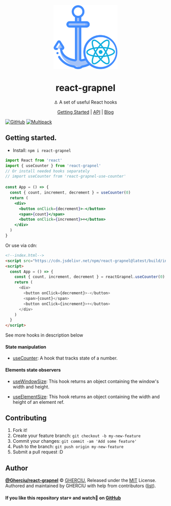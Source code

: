 <div align="center">
  <img width="200" height="200"
    src="https://raw.githubusercontent.com/Gherciu/react-grapnel/master/logo.png">
  <h1>react-grapnel</h1>
  <p>⚓ A set of useful React hooks</p>
  <p>
    <a href="https://gherciu.github.io/react-grapnel/docs/doc-introduction">Getting Started</a>
    | <a href="https://gherciu.github.io/react-grapnel/docs/doc-api-introduction">API</a>
    | <a href="https://gherciu.github.io/react-grapnel/blog/">Blog</a>
  </p>
</div>

[![GitHub](https://img.shields.io/github/license/Gherciu/react-grapnel)](https://github.com/Gherciu/react-grapnel/blob/master/LICENSE)
[![Multipack](https://img.shields.io/badge/Generated%20from-Gherciu%2Fmultipack-green)](https://github.com/Gherciu/multipack)

## Getting started.

- Install: `npm i react-grapnel`

```jsx
import React from 'react'
import { useCounter } from 'react-grapnel'
// Or install needed hooks separately
// import useCounter from 'react-grapnel-use-counter'

const App = () => {
  const { count, increment, decrement } = useCounter(0)
  return (
    <div>
      <button onClick={decrement}>-</button>
      <span>{count}</span>
      <button onClick={increment}>+</button>
    </div>
  )
}
```

Or use via cdn:

```html
<!--index.html-->
<script src="https://cdn.jsdelivr.net/npm/react-grapnel@latest/build/index.js"></script>
<script>
  const App = () => {
    const { count, increment, decrement } = reactGrapnel.useCounter(0)
    return (
      <div>
        <button onClick={decrement}>-</button>
        <span>{count}</span>
        <button onClick={increment}>+</button>
      </div>
    )
  }
</script>
```

See more hooks in description below

#### State manipulation

- [useCounter](https://gherciu.github.io/react-grapnel/docs/doc-api-use-counter): A hook that tracks state of a number.

#### Elements state observers

- [useWindowSize](https://gherciu.github.io/react-grapnel/docs/doc-api-use-window-size): This hook returns an object containing the window's width and height.

- [useElementSize](https://gherciu.github.io/react-grapnel/docs/doc-api-use-element-size): This hook returns an object containing the width and height of an element ref.

## Contributing

1. Fork it!
2. Create your feature branch: `git checkout -b my-new-feature`
3. Commit your changes: `git commit -am 'Add some feature'`
4. Push to the branch: `git push origin my-new-feature`
5. Submit a pull request :D

## Author

**[@Gherciu/react-grapnel](https://github.com/Gherciu/react-grapnel)** © [GHERCIU](https://github.com/Gherciu), Released under the [MIT](https://github.com/Gherciu/react-grapnel/blob/master/LICENSE) License.<br>
Authored and maintained by GHERCIU with help from contributors ([list](https://github.com/Gherciu/react-grapnel/contributors)).

#### If you like this repository star⭐ and watch👀 on [GitHub](https://github.com/Gherciu/react-grapnel)
